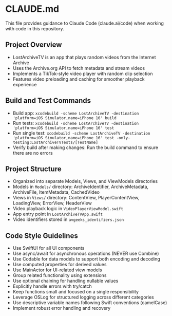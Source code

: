 # CLAUDE.md

This file provides guidance to Claude Code (claude.ai/code) when working with code in this repository.

## Project Overview
- LostArchiveTV is an app that plays random videos from the Internet Archive
- Uses the Archive.org API to fetch metadata and stream videos
- Implements a TikTok-style video player with random clip selection
- Features video preloading and caching for smoother playback experience

## Build and Test Commands
- Build app: `xcodebuild -scheme LostArchiveTV -destination 'platform=iOS Simulator,name=iPhone 16' build`
- Run tests: `xcodebuild -scheme LostArchiveTV -destination 'platform=iOS Simulator,name=iPhone 16' test`
- Run single test: `xcodebuild -scheme LostArchiveTV -destination 'platform=iOS Simulator,name=iPhone 16' test -only-testing:LostArchiveTVTests/[TestName]`
- Verify build after making changes: Run the build command to ensure there are no errors

## Project Structure
- Organized into separate Models, Views, and ViewModels directories
- Models in `Models/` directory: ArchiveIdentifier, ArchiveMetadata, ArchiveFile, ItemMetadata, CachedVideo
- Views in `Views/` directory: ContentView, PlayerContentView, LoadingView, ErrorView, HeaderView
- Video playback logic in `VideoPlayerViewModel.swift`
- App entry point in `LostArchiveTVApp.swift`
- Video identifiers stored in `avgeeks_identifiers.json`

## Code Style Guidelines
- Use SwiftUI for all UI components
- Use async/await for asynchronous operations (NEVER use Combine)
- Use Codable for data models to support both encoding and decoding
- Use computed properties for derived values
- Use MainActor for UI-related view models
- Group related functionality using extensions
- Use optional chaining for handling nullable values
- Explicitly handle errors with try/catch
- Keep functions small and focused on a single responsibility
- Leverage OSLog for structured logging across different categories
- Use descriptive variable names following Swift conventions (camelCase)
- Implement robust error handling and recovery